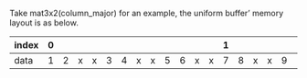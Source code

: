 Take mat3x2(column_major) for an example, the uniform buffer’ memory layout is as below.

| index | 0 | | | | | | | | | | | | 1 | | | | | | | | | | | | 2 | |
|:------|:---|:---|:---|:---|:---|:---|:---|:---|:---|:---|:---|:---|:---|:---|:---|:---|:---|:---|:---|:---|:--- |:---|:---|:---|:---|:---|
| data | 1 | 2 | x | x | 3 | 4 | x | x | 5 | 6 | x | x | 7 | 8 | x | x | 9 | 10 | x | x | 11 | 12 | x | x | 13 | 14 |

